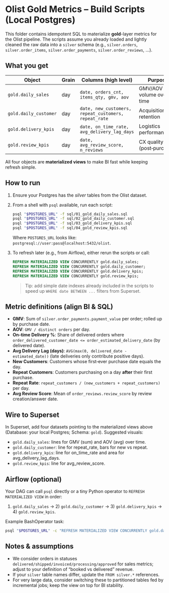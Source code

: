 # Olist Gold Metrics – Build Scripts (Local Postgres)

This folder contains idempotent SQL to materialize **gold**-layer metrics for the Olist pipeline.
The scripts assume you already loaded and lightly cleaned the raw data into a `silver` schema
(e.g., `silver.orders`, `silver.order_items`, `silver.order_payments`, `silver.order_reviews`, ...).

## What you get

| Object                     | Grain | Columns (high level)                                  | Purpose                          |
|----------------------------|-------|--------------------------------------------------------|----------------------------------|
| `gold.daily_sales`         | day   | `date, orders_cnt, items_qty, gmv, aov`                | GMV/AOV and volume over time     |
| `gold.daily_customer`      | day   | `date, new_customers, repeat_customers, repeat_rate`   | Acquisition vs retention         |
| `gold.delivery_kpis`       | day   | `date, on_time_rate, avg_delivery_lag_days`            | Logistics performance            |
| `gold.review_kpis`         | day   | `date, avg_review_score, n_reviews`                    | CX quality (post‑purchase)       |

All four objects are **materialized views** to make BI fast while keeping refresh simple.

## How to run

1. Ensure your Postgres has the *silver* tables from the Olist dataset.
2. From a shell with `psql` available, run each script:
   ```bash
   psql "$POSTGRES_URL" -f sql/01_gold_daily_sales.sql
   psql "$POSTGRES_URL" -f sql/02_gold_daily_customer.sql
   psql "$POSTGRES_URL" -f sql/03_gold_delivery_kpis.sql
   psql "$POSTGRES_URL" -f sql/04_gold_review_kpis.sql
   ```
   Where `POSTGRES_URL` looks like: `postgresql://user:pass@localhost:5432/olist`.

3. To refresh later (e.g., from Airflow), either rerun the scripts or call:
   ```sql
   REFRESH MATERIALIZED VIEW CONCURRENTLY gold.daily_sales;
   REFRESH MATERIALIZED VIEW CONCURRENTLY gold.daily_customer;
   REFRESH MATERIALIZED VIEW CONCURRENTLY gold.delivery_kpis;
   REFRESH MATERIALIZED VIEW CONCURRENTLY gold.review_kpis;
   ```
   > Tip: add simple date indexes already included in the scripts to speed up `WHERE date BETWEEN ...` filters from Superset.

## Metric definitions (align BI & SQL)

- **GMV**: Sum of `silver.order_payments.payment_value` per order; rolled up by purchase date.
- **AOV**: `GMV / distinct orders` per day.
- **On‑time Delivery %**: Share of delivered orders where `order_delivered_customer_date <= order_estimated_delivery_date` (by delivered date).
- **Avg Delivery Lag (days)**: `AVG(max(0, delivered_date - estimated_date))` (late deliveries only contribute positive days).
- **New Customers**: Customers whose first‑ever purchase date equals the day.
- **Repeat Customers**: Customers purchasing on a day **after** their first purchase.
- **Repeat Rate**: `repeat_customers / (new_customers + repeat_customers)` per day.
- **Avg Review Score**: Mean of `order_reviews.review_score` by review creation/answer date.

## Wire to Superset

In Superset, add four datasets pointing to the materialized views above (Database: your local Postgres; Schema: `gold`). Suggested visuals:
- `gold.daily_sales`: lines for GMV (sum) and AOV (avg) over time.
- `gold.daily_customer`: line for repeat_rate, bars for new vs repeat.
- `gold.delivery_kpis`: line for on_time_rate and area for avg_delivery_lag_days.
- `gold.review_kpis`: line for avg_review_score.

## Airflow (optional)

Your DAG can call `psql` directly or a tiny Python operator to `REFRESH MATERIALIZED VIEW` in order:
1) `gold.daily_sales` → 2) `gold.daily_customer` → 3) `gold.delivery_kpis` → 4) `gold.review_kpis`.

Example BashOperator task:
```bash
psql "$POSTGRES_URL" -c "REFRESH MATERIALIZED VIEW CONCURRENTLY gold.daily_sales;"
```

## Notes & assumptions

- We consider orders in statuses `delivered/shipped/invoiced/processing/approved` for sales metrics; adjust to your definition of “booked vs delivered” revenue.
- If your `silver` table names differ, update the `FROM silver.*` references.
- For very large data, consider switching these to partitioned tables fed by incremental jobs; keep the view on top for BI stability.
